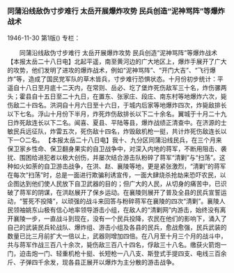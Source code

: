 ### 同蒲沿线敌伪寸步难行  太岳开展爆炸攻势  民兵创造“泥神骂阵”等爆炸战术

1946-11-30
第1版()
专栏：

　　同蒲沿线敌伪寸步难行
    太岳开展爆炸攻势
    民兵创造“泥神骂阵”等爆炸战术
    【本报太岳二十八日电】北起平遥，南至黄河边的广大地区上，爆炸手展开了广大的攻势，他们发明了进攻的爆炸战术，例如“泥神骂阵”、“开门大吉”、“飞行爆炸”等，造成了国民党军队的草木皆兵，寸步难行恐惧状态。十月份初步统计：平遥自十八日至月底十二天内，在常则、岳必、圪了堡炸死伤敌军三十名，炸伤骡两头；霍县自十五日至二十九日，在置东、张家庄、段庄、南东村等地爆炸六次，毙伤敌二十四名。洪洞自十月六日至十六日，于城内后家等地爆炸四次，炸毙敌排长以下七名。浮山十月份下半月，炸死炸伤敌排长以下二十余名。翼城于十月二十九日炸死敌连长以下二名。闻喜、夏县、平陆等县，爆炸战绩正清查中。在济源的士敏民兵远征队，炸雷五次，死伤敌十四名，炸毁敌机枪一挺，共计炸死伤敌连长以下一○二名。
    【本报太岳二十八日电】我十、九分区同蒲沿线民兵，在三个月来保卫家乡性命、保卫翻身果实的自卫战争中，对深入内地的蒋军，不断用阻击、袭扰、围困给进犯者以极大创伤，并屡次结合游击队粉碎了蒋军“清剿”与“扫荡”。这种如火如荼的自卫游击战争，在洪、赵、襄陵等地，更是紧张激烈，“清剿”的蒋军在每次“扫荡”时，总是一面进行欺骗利诱宣传，一面大肆烧杀抢劫来恐吓农民，以企图达到他们使人民放下自卫武器的目的；但广大的人民，从切身的痛苦中，已识破了蒋军的阴谋，在洪赵展开了保乡运动。在襄陵则展开了普及全县的民兵宣誓运动，“誓死不投降”，以顽强的战斗来回答与粉碎蒋军在襄陵的四次“清剿”。襄陵人民领袖姚东山极有信心地率领导游击小组，在敌人的“清剿网”内游击，始终没有离开襄陵一步，一直战斗到现在，没有一个民兵投降，农民在他们的影响下，涌入了自己的武装民兵轮战队、爆炸组、游击小组及各县的民兵，愈战愈强，民兵武装的数量已比三月前扩大一倍以上，武器则增加四倍。在八月至十月三个月的战斗中，共与蒋军作战三百八十余次，毙伤敌三百八十四名，俘敌三十八名。缴获火箭炮一门，迫击炮一门、轻重机枪十挺、长短枪一八八支、斯登式手提四支、电线三百余斤、子弹四千余发，现各县正展开以爆炸为主分散的游击战争。

